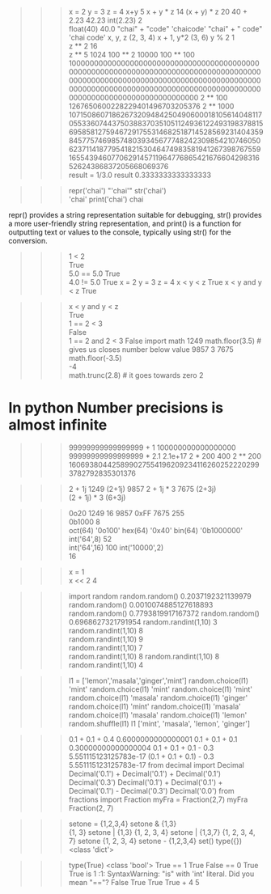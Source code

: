 >>> x = 2
>>> y = 3
>>> z = 4
>>> x+y
5
>>> x + y * z
14
>>> (x + y) * z
20
>>> 40 + 2.23
42.23
>>> int(2.23)
2   
>>> float(40)
40.0
>>> "chai" + "code" 
'chaicode'
>>> "chai" + " code" 
'chai code'
>>> x, y, z
(2, 3, 4)
>>> x + 1, y*2
(3, 6)
>>> y % 2
1   
>>> z ** 2
16  
>>> z ** 5
1024
>>> 100 ** 2
10000
>>> 100 ** 100
100000000000000000000000000000000000000000000000000000000000000000000000000000000000000000000000000000000000000000000000000000000000000000000000000000000000000000000000000000000000000000000000000000000
>>> 2 ** 100   
1267650600228229401496703205376
>>> 2 ** 1000
10715086071862673209484250490600018105614048117055336074437503883703510511249361224931983788156958581275946729175531468251871452856923140435984577574698574803934567774824230985421074605062371141877954182153046474983581941267398767559165543946077062914571196477686542167660429831652624386837205668069376   
>>> result = 1/3.0
>>> result
0.3333333333333333


>>> repr('chai')
"'chai'"
>>> str('chai')  
'chai'
>>> print('chai') 
chai

repr() provides a string representation suitable for debugging,
str() provides a more user-friendly string representation,
and 
print() is a function for outputting text or values to the console, typically using str() for the conversion.

>>> 1 < 2                                                                
True                                                                     
>>> 5.0 == 5.0                                                           True                                                                     
>>> 4.0 != 5.0
True
>>> x = 2
>>> y = 3
>>> z = 4
>>> x < y < z
True
>>> x < y and y < z 
True

>>> x < y and y < z                                                      
True                                                                     
>>> 1 == 2 < 3                                                           
False                                                                        
>>> 1 == 2 and 2 < 3
False
>> import math                                                          1249
>>> math.floor(3.5)     # gives us closes number below value                                                 9857
3                                                                        7675
>>> math.floor(-3.5)                                                         
-4  
>>> math.trunc(2.8)    # it goes towards zero
2  

# In python Number precisions is almost infinite
>>> 99999999999999999 + 1
100000000000000000
>>> 99999999999999999 * 2.1
2.1e+17
>>> 2 * 200
400 
>>> 2 ** 200 
1606938044258990275541962092341162602522202993782792835301376

>>> 2 + 1j                                                               1249
(2+1j)                                                                   9857
>>> 2 + 1j * 3                                                           7675
(2+3j)                                                                       
>>> (2 + 1j) * 3 
(6+3j)

>>> 0o20                                                                 1249
16                                                                       9857
>>> 0xFF                                                                 7675
255                                                                          
>>> 0b1000
8   
>>> oct(64)
'0o100'
>>> hex(64)
'0x40'
>>> bin(64)
'0b1000000'
>>> int('64',8) 
52  
>>> int('64',16) 
100 
>>> int('10000',2)  
16

>>> x = 1                                                                    
>>> x << 2
4

>>> import random
>>> random.random()
0.2037192321139979
>>> random.random()
0.0010074885127618893
>>> random.random()
0.7793819917167372
>>> random.random()
0.6968627321791954
>>> random.randint(1,10)
3   
>>> random.randint(1,10)
8   
>>> random.randint(1,10)
9   
>>> random.randint(1,10)
7   
>>> random.randint(1,10)
8
>>> random.randint(1,10)
8
>>> random.randint(1,10)
4


>>> l1 = ['lemon','masala','ginger','mint']
>>> random.choice(l1)
'mint'
>>> random.choice(l1)
'mint'
>>> random.choice(l1)
'mint'
>>> random.choice(l1)
'masala'
>>> random.choice(l1)
'ginger'
>>> random.choice(l1)
'mint'
>>> random.choice(l1)
'masala'
>>> random.choice(l1)
'masala'
>>> random.choice(l1)
'lemon'
>>> random.shuffle(l1) 
>>> l1
['mint', 'masala', 'lemon', 'ginger']


>>> 0.1 + 0.1 + 0.4
0.6000000000000001
>>> 0.1 + 0.1 + 0.1
0.30000000000000004
>>> 0.1 + 0.1 + 0.1 - 0.3
5.551115123125783e-17
>>> (0.1 + 0.1 + 0.1) - 0.3 
5.551115123125783e-17
>>> from decimal import Decimal
>>> Decimal('0.1') + Decimal('0.1') + Decimal('0.1')
Decimal('0.3')
>>> Decimal('0.1') + Decimal('0.1') + Decimal('0.1') - Decimal('0.3')
Decimal('0.0')
>>> from fractions import Fraction
>>> myFra = Fraction(2,7)
>>> myFra 
Fraction(2, 7)


>>> setone = {1,2,3,4}
>>> setone & {1,3}    
{1, 3}
>>> setone | {1,3} 
{1, 2, 3, 4}
>>> setone | {1,3,7} 
{1, 2, 3, 4, 7}
>>> setone
{1, 2, 3, 4}
>>> setone - {1,2,3,4} 
set()
>>> type({}) 
<class 'dict'>


>>> type(True)
<class 'bool'>
>>> True == 1
True
>>> False == 0
True
>>> True is 1
<stdin>:1: SyntaxWarning: "is" with 'int' literal. Did you mean "=="?
False
>>> True 
True
>>> True + 4
5   



